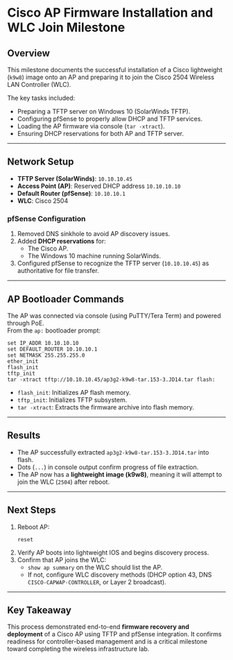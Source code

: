 
# Cisco AP Firmware Installation and WLC Join Milestone

## Overview
This milestone documents the successful installation of a Cisco lightweight (`k9w8`) image onto an AP and preparing it to join the Cisco 2504 Wireless LAN Controller (WLC).  

The key tasks included:
- Preparing a TFTP server on Windows 10 (SolarWinds TFTP).
- Configuring pfSense to properly allow DHCP and TFTP services.
- Loading the AP firmware via console (`tar -xtract`).
- Ensuring DHCP reservations for both AP and TFTP server.

---

## Network Setup
- **TFTP Server (SolarWinds)**: `10.10.10.45`  
- **Access Point (AP)**: Reserved DHCP address `10.10.10.10`  
- **Default Router (pfSense)**: `10.10.10.1`  
- **WLC**: Cisco 2504  

### pfSense Configuration
1. Removed DNS sinkhole to avoid AP discovery issues.
2. Added **DHCP reservations** for:
   - The Cisco AP.
   - The Windows 10 machine running SolarWinds.
3. Configured pfSense to recognize the TFTP server (`10.10.10.45`) as authoritative for file transfer.

---

## AP Bootloader Commands
The AP was connected via console (using PuTTY/Tera Term) and powered through PoE.  
From the `ap:` bootloader prompt:

```plaintext
set IP_ADDR 10.10.10.10
set DEFAULT_ROUTER 10.10.10.1
set NETMASK 255.255.255.0
ether_init
flash_init
tftp_init
tar -xtract tftp://10.10.10.45/ap3g2-k9w8-tar.153-3.JD14.tar flash:
```

- `flash_init`: Initializes AP flash memory.  
- `tftp_init`: Initializes TFTP subsystem.  
- `tar -xtract`: Extracts the firmware archive into flash memory.  

---

## Results
- The AP successfully extracted `ap3g2-k9w8-tar.153-3.JD14.tar` into flash.  
- Dots (`...`) in console output confirm progress of file extraction.  
- The AP now has a **lightweight image (k9w8)**, meaning it will attempt to join the WLC (`2504`) after reboot.  

---

## Next Steps
1. Reboot AP:
   ```plaintext
   reset
   ```
2. Verify AP boots into lightweight IOS and begins discovery process.  
3. Confirm that AP joins the WLC:
   - `show ap summary` on the WLC should list the AP.  
   - If not, configure WLC discovery methods (DHCP option 43, DNS `CISCO-CAPWAP-CONTROLLER`, or Layer 2 broadcast).  

---

## Key Takeaway
This process demonstrated end-to-end **firmware recovery and deployment** of a Cisco AP using TFTP and pfSense integration. It confirms readiness for controller-based management and is a critical milestone toward completing the wireless infrastructure lab.
